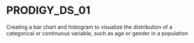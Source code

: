 # PRODIGY_DS_01
Creating a bar chart and histogram to visualize the distribution of a categorical or continuous variable, such as age or gender in a population
